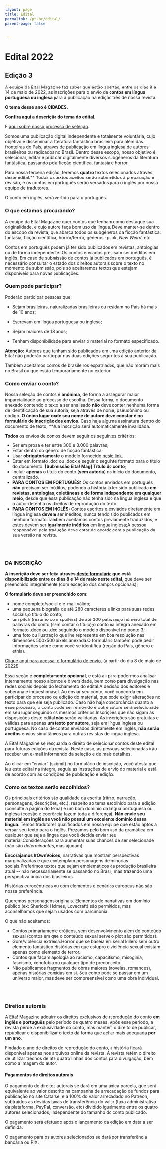 ```yaml
---
layout: page
title: Edital
permalink: /pt-br/edital/
parent-page: false


---
```


# Edital 2022


## Edição 3


A equipe da Eita! Magazine faz saber que estão abertas, entre os dias 8 e 14 de maio de 2022, as inscrições para o envio de **contos em língua portuguesa ou inglesa** para a publicação na edição três de nossa revista.

**O tema desse ano é CIDADES.** 

**[Confira aqui](/issue/2022/05/03/eita-cidades.html) a descrição do tema do edital.**

E [aqui sobre nosso processo de seleção](/pt-br/processo-selecao/).

Somos uma publicação digital independente e totalmente voluntária, cujo objetivo é disseminar a literatura fantástica brasileira para além das fronteiras do País, através de publicação em língua inglesa de autores brasileiros ou radicados no Brasil. Dentro desse escopo, nosso objetivo é selecionar, editar e publicar digitalmente diversos subgêneros da literatura fantástica, passando pela ficção científica, fantasia e horror.

Para nossa terceira edição, teremos **quatro** textos selecionados através deste edital.** Todos os textos aceitos serão submetidos à preparação e revisão, e os contos em português serão versados para o inglês por nossa equipe de tradutores.

O conto em inglês, será vertido para o português.

### O que estamos procurando?

A equipe da Eita! Magazine quer contos que tenham como destaque sua originalidade, e cujo autore faça bom uso da língua. Deve manter-se dentro do escopo da revista, que abarca todos os subgêneros da ficção fantástica: fantasia, ficção científica, horror/terror, gêneros -punk, *New Weird*, etc.

Contos em português podem já ter sido publicados em revistas, antologias ou de forma independente. Os contos enviados precisam ser inéditos em inglês. Em caso de submissão de contos já publicados em português, é necessário consultar o estado dos direitos autorais sobre o texto no momento da submissão, pois só aceitaremos textos que estejam disponíveis para novas publicações.

### Quem pode participar?

Poderão participar pessoas que: 
- Sejam brasileiras, naturalizadas brasileiras ou residam no País há mais de 10 anos;

- Escrevam em língua portuguesa ou inglesa;
- Sejam maiores de 18 anos;
- Tenham disponibilidade para enviar o material no formato especificado.

**Atenção:** Autores que tenham sido publicados em uma edição anterior da Eita! não poderão participar nas duas edições seguintes à sua publicação.

Também aceitamos contos de brasileiros expatriados, que não moram mais no Brasil ou que estão temporariamente no exterior.


### Como enviar o conto?

Nossa seleção de contos é **anônima**, de forma a assegurar maior imparcialidade ao processo de escolha. Dessa forma, o documento anexado contendo o texto a ser analisado **não** deve conter nenhuma forma de identificação de sua autoria, seja através de nome, pseudônimo ou código. **O único lugar onde seu nome de autore deve constar é no formulário de inscrição dos envios**. Caso haja alguma assinatura dentro do documento de texto, **sua inscrição será automaticamente invalidada. 

**Todos** os envios de contos devem seguir os seguintes critérios:

- Ser em prosa e ter entre 300 e 3.000 palavras;
- Estar dentro do gênero de ficção fantástica;
- Usar **obrigatoriamente** o modelo fornecido [neste link](https://www.google.com/url?q=https://www.eitamagazine.com/assets/docs/Modelo-Padrao-de-Submissao-Rodrigo-van-Kampen-v1-AN%25C3%2594NIMO.docx&sa=D&source=docs&ust=1651596904189159&usg=AOvVaw0IpKLh-DAJZpqhrYpp_IOX). 
- Estar em formato .doc ou .docx e seguir o seguinte formato para o título do documento: **[Submissão Eita! Mag] Título do conto**;
- Incluir **apenas** o título do conto (**sem autoria**) no início do documento, centralizado.
- **PARA CONTOS EM PORTUGUÊS:** Os contos enviados em português **não** precisam ser inéditos, podendo a história já ter sido publicada **em revistas, antologias, coletâneas e de forma independente em qualquer meio**, desde que essa publicação não tenha sido na língua inglesa e que o autor detenha os direitos de reprodução do texto.
- **PARA CONTOS EM INGLÊS:** Contos escritos e enviados diretamente em língua inglesa **devem** ser inéditos, nunca tendo sido publicados em nenhum formato.Também aceitamos contos previamente traduzidos, e estes devem ser **igualmente inéditos** em língua inglesa;A pessoa responsável pela tradução deve estar de acordo com a publicação da sua versão na revista.

<br/>
<br/>

### DA INSCRIÇÃO

**A inscrição deve ser feita através [deste formulário](https://#) que está disponibilizado entre os dias 8 e 14 de maio neste edital**, que deve ser preenchido integralmente (com exceção dos campos opcionais);

**O formulário deve ser preenchido com:** 

- nome completo/social e e-mail válido;
- uma pequena biografia de até 280 caracteres e links para suas redes sociais;o título do conto;
- um pitch (resumo com spoilers) de até 300 palavras;o número total de palavras do conto (sem contar o título);o conto na íntegra anexado em formato .docx ou .doc seguindo o modelo disponível no ponto 3;
- uma foto ou ilustração que lhe represente em boa resolução nas dimensões 500x500 pixels anexada.O formulário também pode pedir informações sobre como você se identifica (região do País, gênero e etnia).

[Clique aqui para acessar o formulário de envio.](https:/#) (a partir do dia 8 de maio de 2022!)

Essa seção é **completamente opcional**, e está ali para podermos analisar internamente nosso alcance e diversidade, bem como para divulgação nas redes sociais depois do fechamento do edital.A decisão dos editores é soberana e inquestionável. Ao enviar seu conto, você concorda em participar do processo de edição do material, que pode exigir alterações no texto para que ele seja publicado. Caso não haja concordância quanto a esse processo, o conto pode ser removido e outre autore será selecionade em seu lugar seguindo os mesmos critérios.Inscrições que não sigam as disposições deste edital **não** serão validadas. As inscrições são gratuitas e válidas para apenas **um texto por autore**, seja em língua inglesa ou portuguesa. No caso de contos enviados diretamente em inglês, **não serão aceitos** envios simultâneos para outras revistas de língua inglesa.

A Eita! Magazine se resguarda o direito de selecionar contos deste edital para futuras edições da revista. Neste caso, as pessoas selecionadas irão receber um e-mail informando da seleção e de mais detalhes. 

Ao clicar em “enviar” (submit) no formulário de inscrição, você atesta que leu este edital na íntegra, seguiu as instruções de envio do material e está de acordo com as condições de publicação e edição.

### Como os textos serão escolhidos?

Os principais critérios são qualidade da escrita (ritmo, narração, personagens, descrições, etc.), respeito ao tema escolhido para a edição (consulte a página do tema) e um bom domínio da língua portuguesa ou inglesa (coesão e coerência fazem toda a diferença). **Não envie seu material em inglês se você não possui um excelente domínio dessa língua**. Temos tradutores qualificados em nossa equipe que estão aptos a versar seu texto para o inglês. Prezamos pelo bom uso da gramática em qualquer que seja a língua que você decida enviar seu material.Considerações para aumentar suas chances de ser selecionade (não são *determinantes*, mas ajudam):

**Encorajamos #OwnVoices**, narrativas que mostram perspectivas marginalizadas e que contemplam personagens de minorias sociais.Preferimos textos que sejam emblemáticos da produção brasileira atual -- não necessariamente se passando no Brasil, mas trazendo uma perspectiva única dos brasileiros.

Histórias eurocêntricas ou com elementos e cenários europeus não são nossa preferência.

Queremos personagens originais. Elementos de narrativas em domínio público (ex: Sherlock Holmes, Lovecraft) são permitidos, mas aconselhamos que sejam usados com parcimônia.

O que não aceitamos:

- Contos primariamente eróticos, sem desenvolvimento além do conteúdo sexual (contos em que o conteúdo sexual serve o plot são permitidos).
- Gore/violência extrema.Horror que se baseia em serial killers sem outro elemento fantástico.Histórias em que estupro e violência sexual existam apenas como elemento de terror.
- Contos que façam apologia ao racismo, capacitismo, misoginia, fascismo, xenofobia ou qualquer tipo de preconceito.
- Não publicamos fragmentos de obras maiores (novelas, romances), apenas histórias contidas em si. Seu conto pode se passar em um universo maior, mas deve ser compreensível como uma obra individual.
<br/>
<br/>


### Direitos autorais

A Eita! Magazine adquire os direitos exclusivos de reprodução do conto **em inglês e português** pelo período de quatro meses. Após esse período, a revista perde a exclusividade do conto, mas mantém o direito de publicar, republicar e disponibilizar o texto da forma que achar mais adequada **por um ano**. 

Findado o ano de direitos de reprodução do conto, a história ficará disponível apenas nos arquivos online da revista. A revista retém o direito de utilizar trechos de até quatro linhas dos contos para divulgação, bem como a imagem do autor.

#### Pagamentos de direitos autorais

O pagamento de direitos autorais se dará em uma única parcela, que será equivalente ao valor descrito na campanha de arrecadação de fundos para publicação no site Catarse, e a 100% do valor arrecadado no Patreon, subtraídos as devidas taxas de transferência do valor (taxa administrativa da plataforma, PayPal, conversão, etc) dividido igualmente entre os quatro autores selecionados, independente do tamanho do conto publicado. 

O pagamento será efetuado após o lançamento da edição em data a ser definida.

O pagamento para os autores selecionados se dará por transferência bancária ou PIX.

